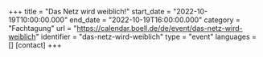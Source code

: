 +++
title = "Das Netz wird weiblich!"
start_date = "2022-10-19T10:00:00.000"
end_date = "2022-10-19T16:00:00.000"
category = "Fachtagung"
url = "https://calendar.boell.de/de/event/das-netz-wird-weiblich"
identifier = "das-netz-wird-weiblich"
type = "event"
languages = []
[contact]
+++